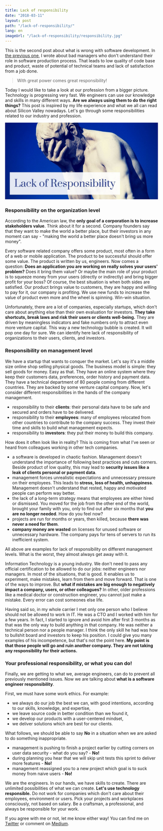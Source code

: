 ```yaml
---
title: Lack of responsibility
date: "2018-03-11"
layout: post
path: "/lack-of-responsibility/"
lang: en
imageUrl: "/lack-of-responsibility/responsibility.jpg"
---
```


This is the second post about what is wrong with software development. In [the previous one](/what-is-wrong-with-software-development-management/), I wrote about bad managers who don't understand their role in software production process. That leads to low quality of code base and product, waste of potential of technical teams and lack of satisfaction from a job done.

> With great power comes great responsibility!

Today I would like to take a look at our profession from a bigger picture. Technology is progressing very fast. We engineers can use our knowledge and skills in many different ways. **Are we always using them to do the right things?** This post is inspired by my life experience and what we all can read about Silicon Valley nowadays. Let's go through some responsibilities related to our industry and profession.

![responsibility](./responsibility.jpg)

### Responsibility on the organization level

According to the American law, the **only goal of a corporation is to increase stakeholders value**. Think about it for a second. Company founders say that they want to make the world a better place, but their investors in any moment can say - "making the world a better place doesn't bring us more money".

Every software related company offers some product, most often in a form of a web or mobile application. The product to be successful should offer some value. The product is written by us, engineers. Now comes a question: **Does an application you are working on really solves your users' problem?** Does it bring them value? Or maybe the main role of your product is to squeeze money from your users (directly or indirectly) and bring bigger profit for your boss? Of course, the best situation is when both sides are satisfied. Our product brings value to customers, they are happy and willing to pay for it, our company is profiting. We use new funds to increase the value of product even more and the wheel is spinning. Win-win situation.

Unfortunately, there are a lot of companies, especially startups, which don't care about anything else than their own evaluation for investors. **They take shortcuts, break laws and risk their users or clients well-being.** They are driven by meaningless indicators and fake numbers only to attract even more venture capital. This way a new technology bubble is created. It will pop one day for sure. We can identify here lack of responsibility of organizations to their users, clients, and investors.

### Responsibility on management level

We have a startup that wants to conquer the market. Let's say it's a middle size online shop selling physical goods. The business model is simple: they sell goods for money. Easy as that. They have an online system where they keep their customers data, preferences, order history and payment data. They have a technical department of 80 people coming from different countries. They are backed by some venture capital company. Now, let's consider different responsibilities in the hands of the company management.

* responsibility to their **clients**: their personal data have to be safe and secured and orders have to be delivered.
* responsibility to their **employees**: many of employees relocated from other countries to contribute to the company success. They invest their time and skills to build what management expects.
* responsibility to **investors**: they put their money to build this company.

How does it often look like in reality? This is coming from what I've seen or heard from colleagues working in other tech companies.

* a software is developed in chaotic fashion. Management doesn't understand the importance of following best practices and cuts corners. Beside product of low quality, this may lead to **security issues like a leak of clients personal or payment data**.
* management forces unrealistic expectations and unnecessary pressure on their employees. This leads to **stress, loss of health, unhappiness**. Management doesn't understand that rested, happy and motivated people can perform way better.
* the lack of a long-term strategy means that employees are either hired or dismissed. You moved for the job from the other end of the world, brought your family with you, only to find out after six months that **you are no longer needed**. How do you feel now?
* projects are run for months or years, then killed, because **there was never a need for them**.
* **company money are wasted** on licenses for unused software or unnecessary hardware. The company pays for tens of servers to run its inefficient system.

All above are examples for lack of responsibility on different management levels. What is the worst, they almost always get away with it.

Information Technology is a young industry. We don't need to pass any official certification to be allowed to do our jobs: neither engineers nor managers. In most of the situations, that is good. It enables us to experiment, make mistakes, learn from them and move forward. That is one of the ways to improve. But **what if mistakes are big enough to negatively impact a company, users, or other colleagues?** In other, older professions like a medical doctor or construction engineer, you cannot just make a mistake. Every error can cost someones else life.

Having said so, in my whole carrier I met only one person who I believe should not be allowed to work in IT. He was a CTO and I worked with him for a few years. In fact, I started to ignore and avoid him after first 3 months as that was the only way to build anything in that company. He was neither a technical person nor a people manager. I think the only skill he had was how to bullshit board and investors to keep his position. I could give you many examples of his incompetence, but that's not the point here. **My point is that those people will go and ruin another company. They are not taking any responsibility for their actions.**

### Your professional responsibility, or what you can do!

Finally, we are getting to what we, average engineers, can do to prevent all previously mentioned issues. Now we are talking about **what is a software engineer responsibility**.

First, we must have some work ethics. For example:

* we always do our job the best we can, with good intentions, according to our skills, knowledge, and expertise,
* we leave source code in better condition than we found it,
* we develop our products with a user-centered mindset,
* we deliver solutions which are best for our clients.

What follows, we should be able to say **No** in a situation when we are asked to do something inappropriate.

* management is pushing to finish a project earlier by cutting corners on user data security - what do you say? - **No!**
* during planning you hear that we will skip unit tests this sprint to deliver more features - **No!**
* management reassigned you to a new project which goal is to suck money from naive users - **No!**

We are the engineers. In our hands, we have skills to create. There are unlimited possibilities of what we can create. **Let's use technology responsible.** Do not work for companies which don't care about their employees, environment or users. Pick your projects and workplaces consciously, not based on salary. Be a craftsman, a professional, and always be responsible for your work.

If you agree with me or not, let me know either way! You can find me on [Twitter](https://twitter.com/krzysu) or comment on [Medium](https://medium.com/@krzysu/lack-of-responsibility-858f7e9add5d).
